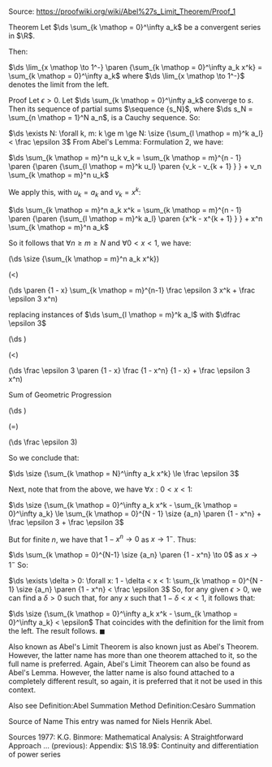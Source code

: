 # 

Source: https://proofwiki.org/wiki/Abel%27s_Limit_Theorem/Proof_1



Theorem
Let $\ds \sum_{k \mathop = 0}^\infty a_k$ be a convergent series in $\R$.

Then:

$\ds \lim_{x \mathop \to 1^-} \paren {\sum_{k \mathop = 0}^\infty a_k x^k} = \sum_{k \mathop = 0}^\infty a_k$
where $\ds \lim_{x \mathop \to 1^-}$ denotes the limit from the left.


Proof
Let $\epsilon > 0$.
Let $\ds \sum_{k \mathop = 0}^\infty a_k$ converge to $s$.
Then its sequence of partial sums $\sequence {s_N}$, where $\ds s_N = \sum_{n \mathop = 1}^N a_n$, is a Cauchy sequence.
So:

$\ds \exists N: \forall k, m: k \ge m \ge N: \size {\sum_{l \mathop = m}^k a_l} < \frac \epsilon 3$
From Abel's Lemma: Formulation 2, we have:

$\ds \sum_{k \mathop = m}^n u_k v_k = \sum_{k \mathop = m}^{n - 1} \paren {\paren {\sum_{l \mathop = m}^k u_l} \paren {v_k - v_{k + 1} } } + v_n \sum_{k \mathop = m}^n u_k$

We apply this, with $u_k = a_k$ and $v_k = x^k$:

$\ds \sum_{k \mathop = m}^n a_k x^k = \sum_{k \mathop = m}^{n - 1} \paren {\paren {\sum_{l \mathop = m}^k a_l} \paren {x^k - x^{k + 1} } } + x^n \sum_{k \mathop = m}^n a_k$

So it follows that $\forall n \ge m \ge N$ and $\forall 0 < x < 1$, we have:














\(\ds \size {\sum_{k \mathop = m}^n a_k x^k}\)

\(<\)







\(\ds \paren {1 - x} \sum_{k \mathop = m}^{n-1} \frac \epsilon 3 x^k + \frac \epsilon 3 x^n\)





replacing instances of $\ds \sum_{l \mathop = m}^k a_l$ with $\dfrac \epsilon 3$














\(\ds \)

\(<\)







\(\ds \frac \epsilon 3 \paren {1 - x} \frac {1 - x^n} {1 - x} + \frac \epsilon 3 x^n\)





Sum of Geometric Progression














\(\ds \)

\(=\)







\(\ds \frac \epsilon 3\)










So we conclude that:

$\ds \size {\sum_{k \mathop = N}^\infty a_k x^k} \le \frac \epsilon 3$

Next, note that from the above, we have $\forall x: 0 < x < 1$:

$\ds \size {\sum_{k \mathop = 0}^\infty a_k x^k - \sum_{k \mathop = 0}^\infty a_k} \le \sum_{k \mathop = 0}^{N - 1} \size {a_n} \paren {1 - x^n} + \frac \epsilon 3 + \frac \epsilon 3$

But for finite $n$, we have that $1 - x^n \to 0$ as $x \to 1^-$.
Thus:

$\ds \sum_{k \mathop = 0}^{N-1} \size {a_n} \paren {1 - x^n} \to 0$ as $x \to 1^-$
So:

$\ds \exists \delta > 0: \forall x: 1 - \delta < x < 1: \sum_{k \mathop = 0}^{N - 1} \size {a_n} \paren {1 - x^n} < \frac \epsilon 3$
So, for any given $\epsilon > 0$, we can find a $\delta > 0$ such that, for any $x$ such that $1 - \delta < x < 1$, it follows that:

$\ds \size {\sum_{k \mathop = 0}^\infty a_k x^k - \sum_{k \mathop = 0}^\infty a_k} < \epsilon$
That coincides with the definition for the limit from the left.
The result follows.
$\blacksquare$


Also known as
Abel's Limit Theorem is also known just as Abel's Theorem.
However, the latter name has more than one theorem attached to it, so the full name is preferred.
Again, Abel's Limit Theorem can also be found as Abel's Lemma.
However, the latter name is also found attached to a completely different result, so again, it is preferred that it not be used in this context.


Also see
Definition:Abel Summation Method
Definition:Cesàro Summation


Source of Name
This entry was named for Niels Henrik Abel.


Sources
1977: K.G. Binmore: Mathematical Analysis: A Straightforward Approach ... (previous): Appendix: $\S 18.9$: Continuity and differentiation of power series




